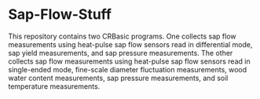 # Sap-Flow-Stuff

This repository contains two CRBasic programs. One collects sap flow measurements using heat-pulse sap flow sensors read in differential mode, sap yield measurements, and sap pressure measurements. The other collects sap flow measurements using heat-pulse sap flow sensors read in single-ended mode, fine-scale diameter fluctuation measurements, wood water content measurements, sap pressure measurements, and soil temperature measurements.
